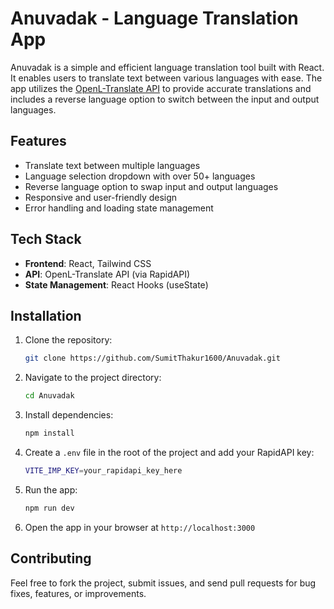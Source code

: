 

# Anuvadak - Language Translation App

Anuvadak is a simple and efficient language translation tool built with React. It enables users to translate text between various languages with ease. The app utilizes the [OpenL-Translate API](https://rapidapi.com/openl-translate-p-rapidapi) to provide accurate translations and includes a reverse language option to switch between the input and output languages.

## Features

- Translate text between multiple languages
- Language selection dropdown with over 50+ languages
- Reverse language option to swap input and output languages
- Responsive and user-friendly design
- Error handling and loading state management

## Tech Stack

- **Frontend**: React, Tailwind CSS
- **API**: OpenL-Translate API (via RapidAPI)
- **State Management**: React Hooks (useState)

## Installation

1. Clone the repository:

   ```bash
   git clone https://github.com/SumitThakur1600/Anuvadak.git
   ```

2. Navigate to the project directory:

   ```bash
   cd Anuvadak
   ```

3. Install dependencies:

   ```bash
   npm install
   ```

4. Create a `.env` file in the root of the project and add your RapidAPI key:

   ```bash
   VITE_IMP_KEY=your_rapidapi_key_here
   ```

5. Run the app:

   ```bash
   npm run dev
   ```

6. Open the app in your browser at `http://localhost:3000`

## Contributing

Feel free to fork the project, submit issues, and send pull requests for bug fixes, features, or improvements.

